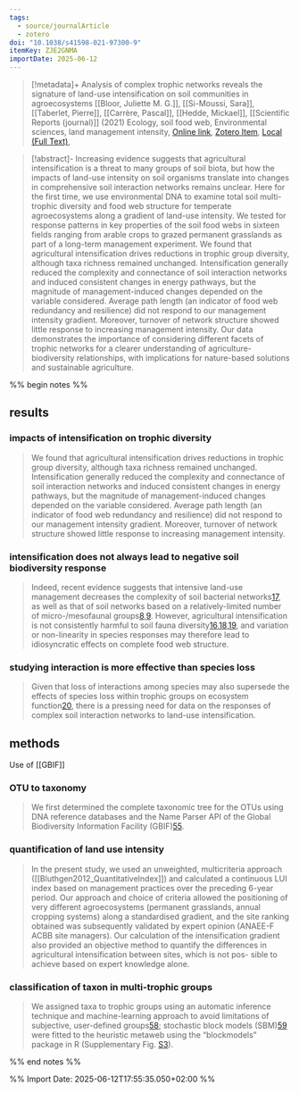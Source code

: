 ```yaml
---
tags:
  - source/journalArticle
  - zotero
doi: "10.1038/s41598-021-97300-9"
itemKey: ZJE2GNMA
importDate: 2025-06-12
---
```

>[!metadata]+
> Analysis of complex trophic networks reveals the signature of land-use intensification on soil communities in agroecosystems
> [[Bloor, Juliette M. G.]], [[Si-Moussi, Sara]], [[Taberlet, Pierre]], [[Carrère, Pascal]], [[Hedde, Mickael]], 
> [[Scientific Reports (journal)]] (2021)
> Ecology, soil food web, Environmental sciences, land management intensity, 
> [Online link](https://www.nature.com/articles/s41598-021-97300-9), [Zotero Item](zotero://select/library/items/ZJE2GNMA), [Local (Full Text)](file://C:/Users/aburg/Documents/references/zotero/storage/K6RKUE7P/Bloor2021_Analysiscomplex.pdf), 

>[!abstract]-
>Increasing evidence suggests that agricultural intensification is a threat to many groups of soil biota, but how the impacts of land-use intensity on soil organisms translate into changes in comprehensive soil interaction networks remains unclear. Here for the first time, we use environmental DNA to examine total soil multi-trophic diversity and food web structure for temperate agroecosystems along a gradient of land-use intensity. We tested for response patterns in key properties of the soil food webs in sixteen fields ranging from arable crops to grazed permanent grasslands as part of a long-term management experiment. We found that agricultural intensification drives reductions in trophic group diversity, although taxa richness remained unchanged. Intensification generally reduced the complexity and connectance of soil interaction networks and induced consistent changes in energy pathways, but the magnitude of management-induced changes depended on the variable considered. Average path length (an indicator of food web redundancy and resilience) did not respond to our management intensity gradient. Moreover, turnover of network structure showed little response to increasing management intensity. Our data demonstrates the importance of considering different facets of trophic networks for a clearer understanding of agriculture-biodiversity relationships, with implications for nature-based solutions and sustainable agriculture.

%% begin notes %%
## results
### impacts of intensification on trophic diversity
> We found that agricultural intensification drives reductions in trophic group diversity, although taxa richness remained unchanged. Intensification generally reduced the complexity and connectance of soil interaction networks and induced consistent changes in energy pathways, but the magnitude of management-induced changes depended on the variable considered. Average path length (an indicator of food web redundancy and resilience) did not respond to our management intensity gradient. Moreover, turnover of network structure showed little response to increasing management intensity.
### intensification does not always lead to negative soil biodiversity response
> Indeed, recent evidence suggests that intensive land-use management decreases the complexity of soil bacterial networks[17](https://www.nature.com/articles/s41598-021-97300-9#ref-CR17 "Karimi, B. et al. Biogeography of soil bacterial networks along a gradient of cropping intensity. Sci. Rep. 9, 3812 (2019)."), as well as that of soil networks based on a relatively-limited number of micro-/mesofaunal groups[8](https://www.nature.com/articles/s41598-021-97300-9#ref-CR8 "Creamer, R. E. et al. Ecological network analysis reveals the inter-connection between soil biodiversity and ecosystem function as affected by land use across Europe. Appl. Soil. Ecol. 97, 112–124 (2016)."),[9](https://www.nature.com/articles/s41598-021-97300-9#ref-CR9 "Tsiafouli, M. A. et al. Intensive agriculture reduces soil biodiversity across Europe. Glob. Change Biol. 21, 973–985 (2015)."). However, agricultural intensification is not consistently harmful to soil fauna diversity[16](https://www.nature.com/articles/s41598-021-97300-9#ref-CR16 "de Graaff, M. A., Hornslein, N., Throop, H., Kardol, P. & van Diepen, L. T. A. Effects of agricultural intensification on soil biodiversity and implications for ecosystem functioning: A meta-analysis. Adv. Agron. 155, 1–44 (2019)."),[18](https://www.nature.com/articles/s41598-021-97300-9#ref-CR18 "Wardle, D. A., Nicholson, K. S., Bonner, K. I. & Yeates, G. W. Effects of agricultural intensification on soil-associated arthropod population dynamics, community structure, diversity and temporal variability over a seven-year period. Soil Biol. Biochem. 31, 1691–1706 (1999)."),[19](https://www.nature.com/articles/s41598-021-97300-9#ref-CR19 "Gossner, M. M. et al. Land-use intensification causes multitrophic homogenization of grassland communities. Nature 540, 266–269 (2016)."), and variation or non-linearity in species responses may therefore lead to idiosyncratic effects on complete food web structure.
### studying interaction is more effective than species loss 
> Given that loss of interactions among species may also supersede the effects of species loss within trophic groups on ecosystem function[20](https://www.nature.com/articles/s41598-021-97300-9#ref-CR20 "Valiente-Banuet, A. et al. Beyond species loss: The extinction of ecological interactions in a changing world. Funct. Ecol. 29, 299–307 (2015)."), there is a pressing need for data on the responses of complex soil interaction networks to land-use intensification.
## methods
Use of [[GBIF]]
### OTU to taxonomy
>We first determined the complete taxonomic tree for the OTUs using DNA reference databases and the Name Parser API of the Global Biodiversity Information Facility (GBIF)[55](https://www.nature.com/articles/s41598-021-97300-9#ref-CR55 "G.B.I.F. GBIF backbone taxonomy. (2017).").
### quantification of land use intensity
> In the present study, we used an unweighted, multicriteria approach ([[Bluthgen2012_QuantitativeIndex]]) and calculated a continuous LUI index based on management practices over the preceding 6-year period. Our approach and choice of criteria allowed the positioning of very different agroecosystems (permanent grasslands, annual cropping systems) along a standardised gradient, and the site ranking obtained was subsequently validated by expert opinion (ANAEE-F ACBB site managers). Our calculation of the intensification gradient also provided an objective method to quantify the differences in agricultural intensification between sites, which is not pos- sible to achieve based on expert knowledge alone.
### classification of taxon in multi-trophic groups
>We assigned taxa to trophic groups using an automatic inference technique and machine-learning approach to avoid limitations of subjective, user-defined groups[58](https://www.nature.com/articles/s41598-021-97300-9#ref-CR58 "Makiola, A. et al. Key questions for next-generation biomonitoring. Front. Environ. Sci. 7, 197 (2020)."); stochastic block models (SBM)[59](https://www.nature.com/articles/s41598-021-97300-9#ref-CR59 "Nowicki, K. & Snijders, T. A. B. Estimation and prediction for stochastic block structures. J. Am. Stat. Assoc. 96, 1077–1087 (2001).") were fitted to the heuristic metaweb using the “blockmodels” package in R (Supplementary Fig. [S3](https://www.nature.com/articles/s41598-021-97300-9#MOESM2)).

%% end notes %%

%% Import Date: 2025-06-12T17:55:35.050+02:00 %%

